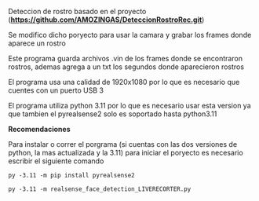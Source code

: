 Deteccion de rostro basado en el proyecto (**https://github.com/AMOZINGAS/DeteccionRostroRec.git**)

Se modifico dicho poryecto para usar la camara y grabar los frames donde aparece un rostro

Este programa guarda archivos .vin de los frames donde se encontraron rostros, ademas agrega a un txt los segundos donde aparecieron rostros

El programa usa una calidad de  1920x1080 por lo que es necesario que cuentes con un puerto USB 3

El programa utiliza python 3.11 por lo que es necesario usar esta version ya que tambien el pyrealsense2 solo es soportado hasta python3.11

**Recomendaciones**
  
  Para instalar o correr el porgrama (si cuentas con las dos versiones de python, la mas actualizada y la 3.11) para iniciar el poryecto es necesario escribir el siguiente comando
    
    py -3.11 -m pip install pyrealsense2  
   
    py -3.11 -m realsense_face_detection_LIVERECORTER.py 
